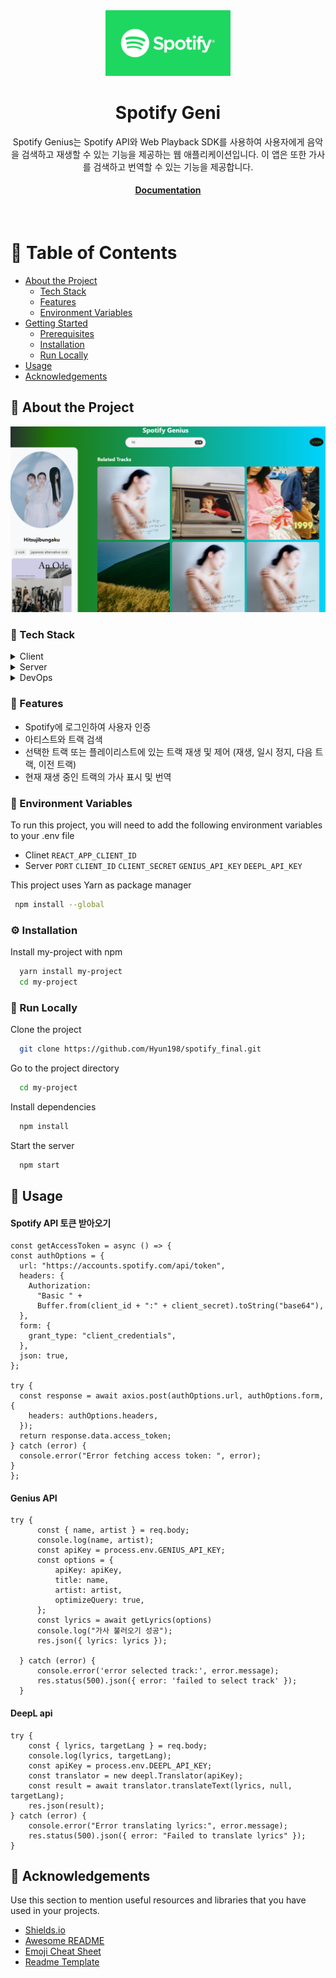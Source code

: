 <div align="center">

  <img src="./assets/spotify-logo.png" alt="logo" width="200" height="auto" />
  <h1>Spotify Geni</h1>
  
  <p>
    Spotify Genius는 Spotify API와 Web Playback SDK를 사용하여 사용자에게 음악을 검색하고 재생할 수 있는 기능을 제공하는 웹 애플리케이션입니다. 이 앱은 또한 가사를 검색하고 번역할 수 있는 기능을 제공합니다.
  </p>

<!-- Badges -->
<p>
  
</p>
   
<h4>
    <a href="https://github.com/Louis3797/awesome-readme-template">Documentation</a>
  </h4>
</div>

<br />

<!-- Table of Contents -->

# :notebook_with_decorative_cover: Table of Contents

- [About the Project](#star2-about-the-project)
  - [Tech Stack](#space_invader-tech-stack)
  - [Features](#dart-features)
  - [Environment Variables](#key-environment-variables)
- [Getting Started](#toolbox-getting-started)
  - [Prerequisites](#bangbang-prerequisites)
  - [Installation](#gear-installation)
  - [Run Locally](#running-run-locally)
- [Usage](#eyes-usage)
- [Acknowledgements](#gem-acknowledgements)

<!-- About the Project -->

## :star2: About the Project

<div align="center"> 
  <img src="./assets/image.png" alt="screenshot" />
</div>

<!-- TechStack -->

### :space_invader: Tech Stack

<details>
  <summary>Client</summary>
  <ul>
    <li> <img src="https://img.shields.io/badge/React-20232A?style=for-the-badge&logo=react&logoColor=61DAFB" alt="react" /> : 사용자 인터페이스 구축</li>
    <li>Axios : HTTP 요청 처리</li>
    <li>Spotify API : 음악 데이터 및 재생 제어</li>
    <li>Spotify Web Playback SDK : Spotify 트랙 재생</li>
    <li><img src="https://img.shields.io/badge/Bootstrap-563D7C?style=for-the-badge&logo=bootstrap&logoColor=white" alt="bootstrap" /> : UI 컴포넌트 스타일링</li>
    <li>Font Awesome : UI 아이콘 사용</li>
    <li>Genius API : 가사 불러오기</li>
    <li>DeepL API : 가사 번역하는데 사용</li>
  </ul>
</details>

<details>
  <summary>Server</summary>
  <ul>
    <li><img src="https://img.shields.io/badge/Express.js-404D59?style=for-the-badge" alt="expressjs" /></li>
    <li><img src="https://img.shields.io/badge/Node.js-43853D?style=for-the-badge&logo=node.js&logoColor=white" alt="node" /></li>
  </ul>
</details>

<details>
<summary>DevOps</summary>
  <img src="https://img.shields.io/badge/Visual_Studio_Code-0078D4?style=for-the-badge&logo=visual%20studio%20code&logoColor=white" alt="viscode">
</details>

<!-- Features -->

### :dart: Features

- Spotify에 로그인하여 사용자 인증
- 아티스트와 트랙 검색
- 선택한 트랙 또는 플레이리스트에 있는 트랙 재생 및 제어 (재생, 일시 정지, 다음 트랙, 이전 트랙)
- 현재 재생 중인 트랙의 가사 표시 및 번역

<!-- Env Variables -->

### :key: Environment Variables

To run this project, you will need to add the following environment variables to your .env file

- Clinet
  `REACT_APP_CLIENT_ID`
- Server
  `PORT`
  `CLIENT_ID`
  `CLIENT_SECRET`
  `GENIUS_API_KEY`
  `DEEPL_API_KEY`

This project uses Yarn as package manager

```bash
 npm install --global
```

<!-- Installation -->

### :gear: Installation

Install my-project with npm

```bash
  yarn install my-project
  cd my-project
```

<!-- Run Locally -->

### :running: Run Locally

Clone the project

```bash
  git clone https://github.com/Hyun198/spotify_final.git
```

Go to the project directory

```bash
  cd my-project
```

Install dependencies

```bash
  npm install
```

Start the server

```bash
  npm start
```

<!-- Usage -->

## :eyes: Usage

#### Spotify API 토큰 받아오기

    const getAccessToken = async () => {
    const authOptions = {
      url: "https://accounts.spotify.com/api/token",
      headers: {
        Authorization:
          "Basic " +
          Buffer.from(client_id + ":" + client_secret).toString("base64"),
      },
      form: {
        grant_type: "client_credentials",
      },
      json: true,
    };

    try {
      const response = await axios.post(authOptions.url, authOptions.form, {
        headers: authOptions.headers,
      });
      return response.data.access_token;
    } catch (error) {
      console.error("Error fetching access token: ", error);
    }
    };

#### Genius API

    try {
          const { name, artist } = req.body;
          console.log(name, artist);
          const apiKey = process.env.GENIUS_API_KEY;
          const options = {
              apiKey: apiKey,
              title: name,
              artist: artist,
              optimizeQuery: true,
          };
          const lyrics = await getLyrics(options)
          console.log("가사 불러오기 성공");
          res.json({ lyrics: lyrics });

      } catch (error) {
          console.error('error selected track:', error.message);
          res.status(500).json({ error: 'failed to select track' });
      }

#### DeepL api

    try {
        const { lyrics, targetLang } = req.body;
        console.log(lyrics, targetLang);
        const apiKey = process.env.DEEPL_API_KEY;
        const translator = new deepl.Translator(apiKey);
        const result = await translator.translateText(lyrics, null, targetLang);
        res.json(result);
    } catch (error) {
        console.error("Error translating lyrics:", error.message);
        res.status(500).json({ error: "Failed to translate lyrics" });
    }

<!-- Acknowledgments -->

## :gem: Acknowledgements

Use this section to mention useful resources and libraries that you have used in your projects.

- [Shields.io](https://shields.io/)
- [Awesome README](https://github.com/matiassingers/awesome-readme)
- [Emoji Cheat Sheet](https://github.com/ikatyang/emoji-cheat-sheet/blob/master/README.md#travel--places)
- [Readme Template](https://github.com/othneildrew/Best-README-Template)
